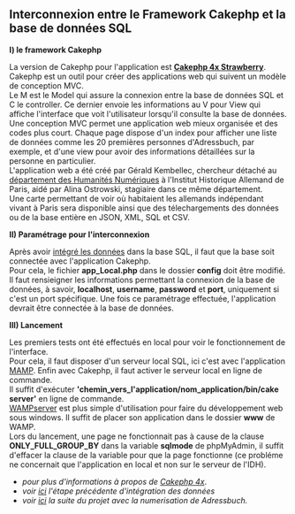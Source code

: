 **Interconnexion entre le Framework Cakephp et la base de données SQL**
--------------------------------------------------------------------------

**I) le framework Cakephp**

La version de Cakephp pour l'application est [**Cakephp 4x Strawberry**](https://cakephp.org/).  
Cakephp est un outil pour créer des applications web qui suivent un modèle de conception MVC.  
Le M est le Model qui assure la connexion entre la base de données SQL et C le controller. Ce dernier envoie les informations au V pour View qui affiche l'interface que voit l'utilisateur lorsqu'il consulte la base de données.  
Une conception MVC permet une application web mieux organisée et des codes plus court. Chaque page dispose d'un index pour afficher une liste de données comme les 20 premières personnes d'Adressbuch, par exemple, et d'une view pour avoir des informations détaillées sur la personne en particulier.  
L'application web a été créé par Gérald Kembellec, chercheur détaché au [département des Humanités Numériques](https://www.dhi-paris.fr/fr/recherche/digital-humanities.html) à l'Institut Historique Allemand de Paris, aidé par Alina Ostrowski, stagiaire dans ce même département.  
Une carte permettant de voir où habitaient les allemands indépendant vivant à Paris sera disponible ainsi que des télechargements des données ou de la base entière en JSON, XML, SQL et CSV. 

**II) Paramétrage pour l'interconnexion**

Après avoir [intégré les données](Integration_des_donnees.md) dans la base SQL, il faut que la base soit connectée avec l'application Cakephp.  
Pour cela, le fichier **app_Local.php** dans le dossier **config** doit être modifié. Il faut rensieigner les informations permettant la connexion de la base de données, à savoir, **localhost**, **username**, **password** et **port**, uniquement si c'est un port spécifique. 
Une fois ce paramétrage effectuée, l'application devrait être connectée à la base de données. 

**III) Lancement**

Les premiers tests ont été effectués en local pour voir le fonctionnement de l'interface.  
Pour cela, il faut disposer d'un serveur local SQL, ici c'est avec l'application [MAMP](https://www.mamp.info/fr/mamp/windows/). Enfin avec Cakephp, il faut activer le serveur local en ligne de commande.  
Il suffit d'exécuter **'chemin_vers_l'application/nom_application/bin/cake server'** en ligne de commande.  
[WAMPserver](https://www.wampserver.com/) est plus simple d'utilisation pour faire du développement web sous windows. Il suffit de placer son application dans le dossier **www** de WAMP.  
Lors du lancement, une page ne fonctionnait pas à cause de la clause **ONLY_FULL_GROUP_BY** dans la variable **sqlmode** de phpMyAdmin, il suffit d'effacer la clause de la variable pour que la page fonctionne (ce probléme ne concernait que l'application en local et non sur le serveur de l'IDH).

* *pour plus d'informations à propos de [Cakephp 4x](https://book.cakephp.org/4/en/index.html)*.
* *voir [ici](Integration_des_donnees.md) l'étape précédente d'intégration des données*
*  *voir [ici](Numerisation.md) la suite du projet avec la numerisation de Adressbuch.*
